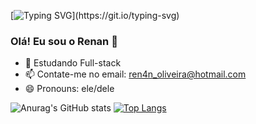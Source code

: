 [![Typing SVG](https://readme-typing-svg.demolab.com/?lines=Bem+vindo(a)!)](https://git.io/typing-svg)
### Olá! Eu sou o Renan 👋


- 🌱 Estudando Full-stack
- 📫 Contate-me no email: ren4n_oliveira@hotmail.com
- 😄 Pronouns: ele/dele
 

 

![Anurag's GitHub stats](https://github-readme-stats.vercel.app/api?username=renanolivex&show_icons=true&theme=dark) [![Top Langs](https://github-readme-stats.vercel.app/api/top-langs/?username=anuraghazra&layout=compact&theme=dark)](https://github.com/anuraghazra/github-readme-stats)



